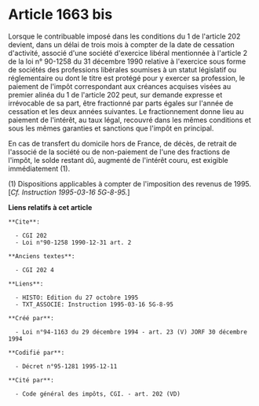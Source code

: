 # Article 1663 bis

Lorsque le contribuable imposé dans les conditions du 1 de l'article 202 devient, dans un délai de trois mois à compter de la
date de cessation d'activité, associé d'une société d'exercice libéral mentionnée à l'article 2 de la loi n° 90-1258 du 31
décembre 1990 relative à l'exercice sous forme de sociétés des professions libérales soumises à un statut législatif ou
réglementaire ou dont le titre est protégé pour y exercer sa profession, le paiement de l'impôt correspondant aux créances
acquises visées au premier alinéa du 1 de l'article 202 peut, sur demande expresse et irrévocable de sa part, être fractionné
par parts égales sur l'année de cessation et les deux années suivantes. Le fractionnement donne lieu au paiement de
l'intérêt, au taux légal, recouvré dans les mêmes conditions et sous les mêmes garanties et sanctions que l'impôt en
principal.

En cas de transfert du domicile hors de France, de décès, de retrait de l'associé de la société ou de non-paiement de l'une
des fractions de l'impôt, le solde restant dû, augmenté de l'intérêt couru, est exigible immédiatement (1).

(1) Dispositions applicables à compter de l'imposition des revenus de 1995. [*Cf. Instruction 1995-03-16 5G-8-95.*]

**Liens relatifs à cet article**

	**Cite**:

	  - CGI 202
	  - Loi n°90-1258 1990-12-31 art. 2

	**Anciens textes**:

	  - CGI 202 4

	**Liens**:

	  - HISTO: Edition du 27 octobre 1995
	  - TXT_ASSOCIE: Instruction 1995-03-16 5G-8-95

	**Créé par**:

	  - Loi n°94-1163 du 29 décembre 1994 - art. 23 (V) JORF 30 décembre 1994

	**Codifié par**:

	  - Décret n°95-1281 1995-12-11

	**Cité par**:

	  - Code général des impôts, CGI. - art. 202 (VD)
